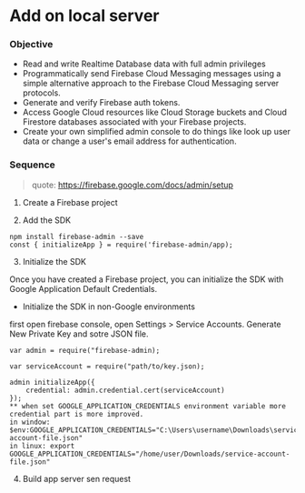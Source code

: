 # Add on local server

### Objective

- Read and write Realtime Database data with full admin privileges
- Programmatically send Firebase Cloud Messaging messages using a simple alternative approach to the Firebase Cloud Messaging server protocols.
- Generate and verify Firebase auth tokens.
- Access Google Cloud resources like Cloud Storage buckets and Cloud Firestore databases associated with your Firebase projects.
- Create your own simplified admin console to do things like look up user data or change a user's email address for authentication.

### Sequence

> quote: https://firebase.google.com/docs/admin/setup

1) Create a Firebase project

2) Add the SDK

``` 
npm install firebase-admin --save
const { initializeApp } = require('firebase-admin/app); 
```
3) Initialize the SDK

Once you have created a Firebase project, you can initialize the SDK with Google Application Default Credentials.

- Initialize the SDK in non-Google environments

first open firebase console, open Settings > Service Accounts. Generate New Private Key and sotre JSON file.
```
var admin = require("firebase-admin);

var serviceAccount = require("path/to/key.json);

admin initializeApp({
    credential: admin.credential.cert(serviceAccount)
});
** when set GOOGLE_APPLICATION_CREDENTIALS environment variable more credential part is more improved.
in window: $env:GOOGLE_APPLICATION_CREDENTIALS="C:\Users\username\Downloads\service-account-file.json"
in linux: export GOOGLE_APPLICATION_CREDENTIALS="/home/user/Downloads/service-account-file.json"
```

4) Build app server sen request